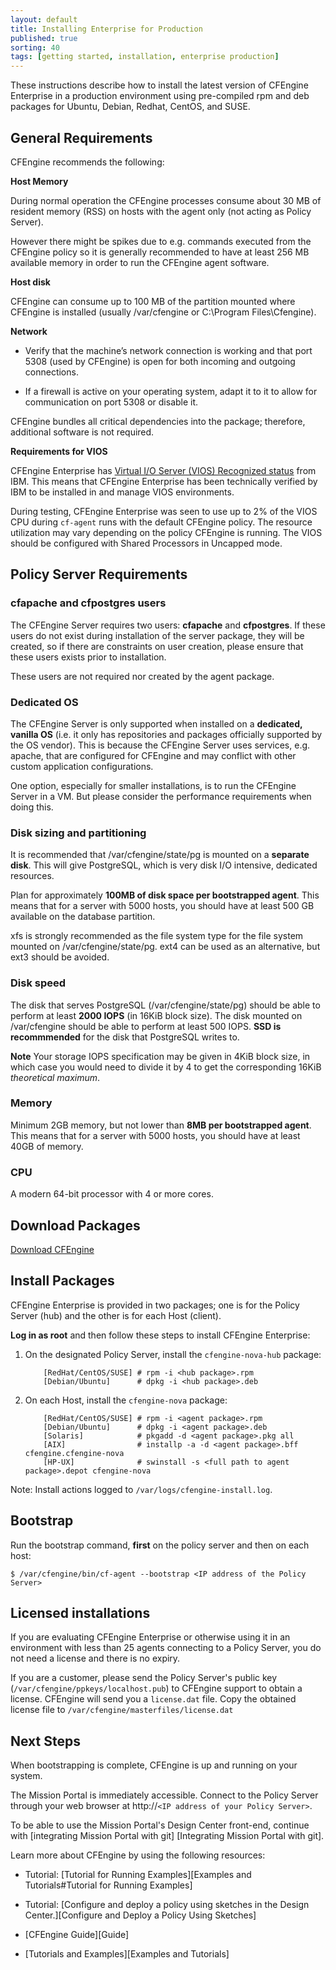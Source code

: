 ```yaml
---
layout: default
title: Installing Enterprise for Production
published: true
sorting: 40
tags: [getting started, installation, enterprise production]
---
```


These instructions describe how to install the latest version of CFEngine Enterprise in a production environment 
using pre-compiled rpm and deb packages for Ubuntu, Debian, Redhat, CentOS, and SUSE.

## General Requirements

CFEngine recommends the following:

**Host Memory** 

During normal operation the CFEngine processes consume about 30 MB of resident memory (RSS) on hosts
with the agent only (not acting as Policy Server).

However there might be spikes due to e.g. commands executed from the CFEngine policy so it is generally
recommended to have at least 256 MB available memory in order to run the CFEngine agent software.

**Host disk**

CFEngine can consume up to 100 MB of the partition mounted where CFEngine is installed
(usually /var/cfengine or C:\Program Files\Cfengine).


**Network** 

* Verify that the machine’s network connection is working and that port 5308
  (used by CFEngine) is open for both incoming and outgoing connections.

* If a firewall is active on your operating system, adapt it to
  it to allow for communication on port 5308 or disable it.

CFEngine bundles all critical dependencies into the package; therefore,
additional software is not required.

**Requirements for VIOS**

CFEngine Enterprise has [Virtual I/O Server (VIOS) Recognized status](http://www.ibm.com/partnerworld/gsd/solutiondetails.do?solution=48493) from IBM.
This means that CFEngine Enterprise has been technically verified by IBM
to be installed in and manage VIOS environments.

During testing, CFEngine Enterprise was seen to use up to 2% of the VIOS CPU
during `cf-agent` runs with the default CFEngine policy. The resource
utilization may vary depending on the policy CFEngine is running.
The VIOS should be configured with Shared Processors in Uncapped mode.

## Policy Server Requirements

### cfapache and cfpostgres users

The CFEngine Server requires two users: **cfapache** and **cfpostgres**.
If these users do not exist during installation of the server package, they will be created,
so if there are constraints on user creation, please ensure that these
users exists prior to installation.

These users are not required nor created by the agent package.

### Dedicated OS

The CFEngine Server is only supported when installed on a **dedicated,
vanilla OS** (i.e. it only has repositories and packages officially
supported by the OS vendor). This is because the CFEngine Server uses
services, e.g. apache, that are configured for CFEngine and may
conflict with other custom application configurations.

One option, especially for smaller installations, is to run the
CFEngine Server in a VM. But please consider the performance
requirements when doing this.


### Disk sizing and partitioning

It is recommended that /var/cfengine/state/pg is mounted on a **separate disk**. This will give PostgreSQL, which is very disk I/O intensive, dedicated resources.

Plan for approximately **100MB of disk space per bootstrapped agent**.
This means that for a server with 5000 hosts, you should have at least 500 GB available on the database partition.

xfs is strongly recommended as the file system type for the file system mounted on /var/cfengine/state/pg. ext4 can be used as an alternative, but ext3 should be avoided.


### Disk speed

The disk that serves PostgreSQL (/var/cfengine/state/pg) should be able to perform at least **2000 IOPS** (in 16KiB block size). The disk mounted on /var/cfengine should be able to perform at least 500 IOPS. **SSD is recommmended** for the disk that PostgreSQL writes to.

**Note** Your storage IOPS specification may be given in 4KiB block size, in which case you would need to divide it by 4 to get the corresponding 16KiB *theoretical maximum*.


### Memory

Minimum 2GB memory, but not lower than **8MB per bootstrapped agent**. This means that for a server with 5000 hosts, you should have at least 40GB of memory.


### CPU

A modern 64-bit processor with 4 or more cores.


## Download Packages

[Download CFEngine](http://cfengine.com/product/free-download)

## Install Packages

CFEngine Enterprise is provided in two packages; one is for the Policy
Server (hub) and the other is for each Host (client). 

**Log in as root** and then follow these steps to install CFEngine Enterprise:


1. On the designated Policy Server, install the `cfengine-nova-hub` package:

    ```
        [RedHat/CentOS/SUSE] # rpm -i <hub package>.rpm
        [Debian/Ubuntu]      # dpkg -i <hub package>.deb
    ```

2. On each Host, install the `cfengine-nova` package:

    ```
        [RedHat/CentOS/SUSE] # rpm -i <agent package>.rpm
        [Debian/Ubuntu]      # dpkg -i <agent package>.deb
        [Solaris]            # pkgadd -d <agent package>.pkg all
        [AIX]                # installp -a -d <agent package>.bff cfengine.cfengine-nova
        [HP-UX]              # swinstall -s <full path to agent package>.depot cfengine-nova
    ```

Note: Install actions logged to `/var/logs/cfengine-install.log`.

## Bootstrap

Run the bootstrap command, **first** on the policy server and then on each
host:

```
$ /var/cfengine/bin/cf-agent --bootstrap <IP address of the Policy Server>
```

## Licensed installations

If you are evaluating CFEngine Enterprise or otherwise using it in an environment with 
less than 25 agents connecting to a Policy Server, 
you do not need a license and there is no expiry.

If you are a customer, please send the Policy Server's public key (`/var/cfengine/ppkeys/localhost.pub`) to
CFEngine support to obtain a license. CFEngine will send you a `license.dat`
file. Copy the obtained license file to
`/var/cfengine/masterfiles/license.dat`

## Next Steps

When bootstrapping is complete, CFEngine is up and running on your system.

The Mission Portal is immediately accessible. Connect to the Policy Server
through your web browser at http://`<IP address of your Policy Server>`.

To be able to use the Mission Portal's Design Center
front-end, continue with [integrating Mission Portal with git] [Integrating Mission Portal with git]. 

Learn more about CFEngine by using the following resources:

* Tutorial: [Tutorial for Running Examples][Examples and Tutorials#Tutorial for Running Examples]

* Tutorial: [Configure and deploy a policy using sketches in the Design Center.][Configure and Deploy a Policy Using Sketches]

* [CFEngine Guide][Guide]

* [Tutorials and Examples][Examples and Tutorials]
